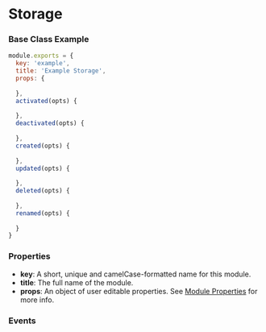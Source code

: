 # Storage

### Base Class Example

```javascript
module.exports = {
  key: 'example',
  title: 'Example Storage',
  props: {
​
  },
  activated(opts) {
​
  },
  deactivated(opts) {
​
  },
  created(opts) {
​
  },
  updated(opts) {
​
  },
  deleted(opts) {
​
  },
  renamed(opts) {
​
  }
}
```

### Properties

* **key**: A short, unique and camelCase-formatted name for this module.
* **title**: The full name of the module.
* **props**: An object of user editable properties. See [Module Properties](properties.md) for more info.

### Events

